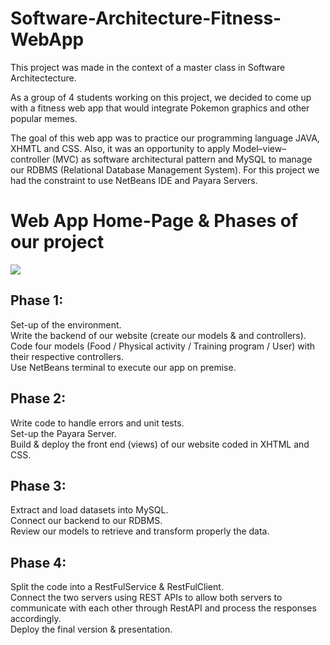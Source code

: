# Software-Architecture-Fitness-WebApp

This project was made in the context of a master class in Software Architectecture. <br />

As a group of 4 students working on this project, we decided to come up with a fitness web app that would integrate Pokemon graphics and other popular memes. <br />

The goal of this web app was to practice our programming language JAVA, XHMTL and CSS. Also, it was an opportunity to apply Model–view–controller (MVC) as software architectural pattern and MySQL to manage our RDBMS (Relational Database Management System). For this project we had the constraint to use NetBeans IDE and Payara Servers. <br />

# Web App Home-Page & Phases of our project
<img src="https://user-images.githubusercontent.com/114933900/232544710-a869004d-7906-4e30-ba22-8c283779d192.PNG">


## Phase 1:

Set-up of the environment. <br />
Write the backend of our website (create our models & and controllers). <br />
Code four models (Food / Physical activity / Training program / User) with their respective controllers. <br />
Use NetBeans terminal to execute our app on premise. <br />

## Phase 2:

Write code to handle errors and unit tests. <br />
Set-up the Payara Server. <br />
Build & deploy the front end (views) of our website coded in XHTML and CSS. <br />

## Phase 3:

Extract and load datasets into MySQL. <br />
Connect our backend to our RDBMS. <br />
Review our models to retrieve and transform properly the data. <br />

## Phase 4:

Split the code into a RestFulService & RestFulClient. <br />
Connect the two servers using REST APIs to allow both servers to communicate with each other through RestAPI and process the responses accordingly. <br />
Deploy the final version & presentation. <br />
